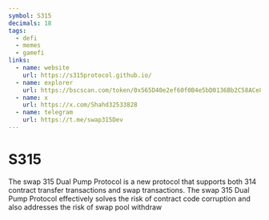 ```yaml
---
symbol: S315
decimals: 18
tags:
  - defi
  - memes
  - gamefi
links:
  - name: website
    url: https://s315protocol.github.io/
  - name: explorer
    url: https://bscscan.com/token/0x565D40e2ef60f0B4e5bD0136Bb2C58ACe83fDaA5
  - name: x
    url: https://x.com/Shahd32533828
  - name: telegram
    url: https://t.me/swap315Dev
---
```


# S315

The swap 315 Dual Pump Protocol is a new protocol that supports both 314 contract transfer transactions and swap transactions. The swap 315 Dual Pump Protocol effectively solves the risk of contract code corruption and also addresses the risk of swap pool withdraw
